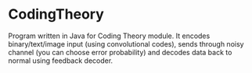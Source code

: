 # CodingTheory
Program written in Java for Coding Theory module. It encodes binary/text/image input (using convolutional codes), sends through noisy channel (you can choose error probability) and decodes data back to normal using feedback decoder.  
